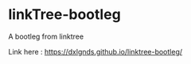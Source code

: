 # linkTree-bootleg
A bootleg from linktree

Link here :
https://dxlgnds.github.io/linktree-bootleg/
